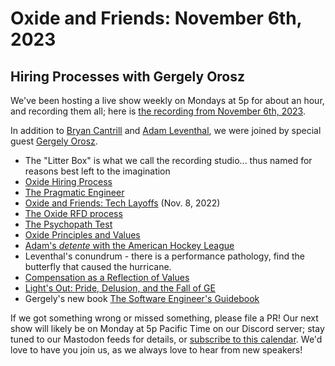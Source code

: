 # Oxide and Friends: November 6th, 2023

## Hiring Processes with Gergely Orosz

We've been hosting a live show weekly on Mondays at 5p for about an hour,
and recording them all; here is
[the recording from November 6th, 2023](https://youtu.be/wN8lcIUKZAU).

In addition to
[Bryan Cantrill](https://mastodon.social/@bcantrill) and
[Adam Leventhal](https://mastodon.social/@ahl),
we were joined by special guest
[Gergely Orosz](https://mastodon.online/@gergelyorosz).

- The "Litter Box" is what we call the recording studio... thus named for reasons best left to the imagination
- [Oxide Hiring Process](https://rfd.shared.oxide.computer/rfd/0003)
- [The Pragmatic Engineer](https://www.pragmaticengineer.com/)
- [Oxide and Friends: Tech Layoffs](https://share.transistor.fm/s/c443798f) (Nov. 8, 2022)
- [The Oxide RFD process](https://rfd.shared.oxide.computer/rfd/0001)
- [The Psychopath Test](https://en.wikipedia.org/wiki/The_Psychopath_Test)
- [Oxide Principles and Values](https://oxide.computer/principles)
- [Adam's *detente* with the American Hockey League](https://twitter.com/TheAHL/status/1720795699757928689)
- Leventhal's conundrum - there is a performance pathology, find the butterfly that caused the hurricane.
- [Compensation as a Reflection of Values](https://oxide.computer/blog/compensation-as-a-reflection-of-values)
- [Light's Out: Pride, Delusion, and the Fall of GE](https://www.amazon.com/Lights-Out-Delusion-General-Electric/dp/0358250412)
- Gergely's new book [The Software Engineer's Guidebook](https://www.amazon.com/Software-Engineers-Guidebook-Navigating-positions/dp/908338182X)


If we got something wrong or missed something, please file a PR!
Our next show will likely be on Monday at 5p Pacific Time on our Discord
server; stay tuned to our Mastodon feeds for details, or [subscribe to this
calendar](https://sesh.fyi/api/calendar/v2/iMdFbuFRupMwuTiwvXswNU.ics).  We'd
love to have you join us, as we always love to hear from new speakers!

